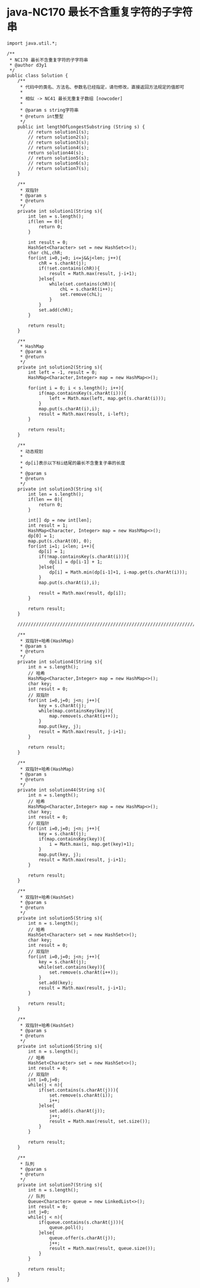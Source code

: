 # java-NC170 最长不含重复字符的子字符串


    import java.util.*;
    
    /**
     * NC170 最长不含重复字符的子字符串
     * @author d3y1
     */
    public class Solution {
        /**
         * 代码中的类名、方法名、参数名已经指定，请勿修改，直接返回方法规定的值即可
         *
         * 相似 -> NC41 最长无重复子数组 [nowcoder]
         * 
         * @param s string字符串 
         * @return int整型
         */
        public int lengthOfLongestSubstring (String s) {
            // return solution1(s);
            // return solution2(s);
            // return solution3(s);
            // return solution4(s);
            return solution44(s);
            // return solution5(s);
            // return solution6(s);
            // return solution7(s);
        }
    
        /**
         * 双指针
         * @param s
         * @return
         */
        private int solution1(String s){
            int len = s.length();
            if(len == 0){
                return 0;
            }
    
            int result = 0;
            HashSet<Character> set = new HashSet<>();
            char chL,chR;
            for(int i=0,j=0; i<=j&&j<len; j++){
                chR = s.charAt(j);
                if(!set.contains(chR)){
                    result = Math.max(result, j-i+1);
                }else{
                    while(set.contains(chR)){
                        chL = s.charAt(i++);
                        set.remove(chL);
                    }
                }
                set.add(chR);
            }
    
            return result;
        }
    
        /**
         * HashMap
         * @param s
         * @return
         */
        private int solution2(String s){
            int left = -1, result = 0;
            HashMap<Character,Integer> map = new HashMap<>();
    
            for(int i = 0; i < s.length(); i++){
                if(map.containsKey(s.charAt(i))){
                    left = Math.max(left, map.get(s.charAt(i)));
                }
                map.put(s.charAt(i),i);
                result = Math.max(result, i-left);
            }
    
            return result;
        }
    
        /**
         * 动态规划
         *
         * dp[i]表示以下标i结尾的最长不含重复子串的长度
         *
         * @param s
         * @return
         */
        private int solution3(String s){
            int len = s.length();
            if(len == 0){
                return 0;
            }
    
            int[] dp = new int[len];
            int result = 1;
            HashMap<Character, Integer> map = new HashMap<>();
            dp[0] = 1;
            map.put(s.charAt(0), 0);
            for(int i=1; i<len; i++){
                dp[i] = 1;
                if(!map.containsKey(s.charAt(i))){
                    dp[i] = dp[i-1] + 1;
                }else{
                    dp[i] = Math.min(dp[i-1]+1, i-map.get(s.charAt(i)));
                }
                map.put(s.charAt(i),i);
    
                result = Math.max(result, dp[i]);
            }
    
            return result;
        }
    
        //////////////////////////////////////////////////////////////////////////////////////////////
    
        /**
         * 双指针+哈希(HashMap)
         * @param s
         * @return
         */
        private int solution4(String s){
            int n = s.length();
            // 哈希
            HashMap<Character,Integer> map = new HashMap<>();
            char key;
            int result = 0;
            // 双指针
            for(int i=0,j=0; j<n; j++){
                key = s.charAt(j);
                while(map.containsKey(key)){
                    map.remove(s.charAt(i++));
                }
                map.put(key, j);
                result = Math.max(result, j-i+1);
            }
    
            return result;
        }
    
        /**
         * 双指针+哈希(HashMap)
         * @param s
         * @return
         */
        private int solution44(String s){
            int n = s.length();
            // 哈希
            HashMap<Character,Integer> map = new HashMap<>();
            char key;
            int result = 0;
            // 双指针
            for(int i=0,j=0; j<n; j++){
                key = s.charAt(j);
                if(map.containsKey(key)){
                    i = Math.max(i, map.get(key)+1);
                }
                map.put(key, j);
                result = Math.max(result, j-i+1);
            }
    
            return result;
        }
    
        /**
         * 双指针+哈希(HashSet)
         * @param s
         * @return
         */
        private int solution5(String s){
            int n = s.length();
            // 哈希
            HashSet<Character> set = new HashSet<>();
            char key;
            int result = 0;
            // 双指针
            for(int i=0,j=0; j<n; j++){
                key = s.charAt(j);
                while(set.contains(key)){
                    set.remove(s.charAt(i++));
                }
                set.add(key);
                result = Math.max(result, j-i+1);
            }
    
            return result;
        }
    
        /**
         * 双指针+哈希(HashSet)
         * @param s
         * @return
         */
        private int solution6(String s){
            int n = s.length();
            // 哈希
            HashSet<Character> set = new HashSet<>();
            int result = 0;
            // 双指针
            int i=0,j=0;
            while(j < n){
                if(set.contains(s.charAt(j))){
                    set.remove(s.charAt(i));
                    i++;
                }else{
                    set.add(s.charAt(j));
                    j++;
                    result = Math.max(result, set.size());
                }
            }
    
            return result;
        }
    
        /**
         * 队列
         * @param s
         * @return
         */
        private int solution7(String s){
            int n = s.length();
            // 队列
            Queue<Character> queue = new LinkedList<>();
            int result = 0;
            int j=0;
            while(j < n){
                if(queue.contains(s.charAt(j))){
                    queue.poll();
                }else{
                    queue.offer(s.charAt(j));
                    j++;
                    result = Math.max(result, queue.size());
                }
            }
    
            return result;
        }
    }

  

